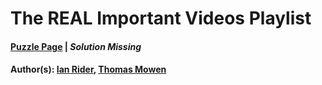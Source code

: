 # The REAL Important Videos Playlist

#### [Puzzle Page](3.2-p.pdf) | *Solution Missing*
#### Author(s): [Ian Rider](../../../../search.html?q=Ian+Rider), [Thomas Mowen](../../../../search.html?q=Thomas+Mowen)

